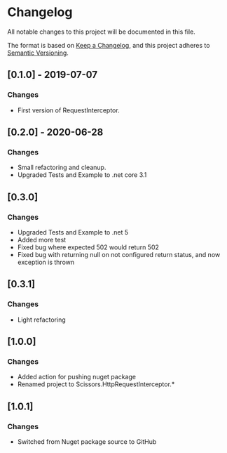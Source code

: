 # Changelog
All notable changes to this project will be documented in this file.

The format is based on [Keep a Changelog](https://keepachangelog.com/en/1.0.0/),
and this project adheres to [Semantic Versioning](https://semver.org/spec/v2.0.0.html).

## [0.1.0] - 2019-07-07
### Changes
- First version of RequestInterceptor.

## [0.2.0] - 2020-06-28
### Changes
- Small refactoring and cleanup.
- Upgraded Tests and Example to .net core 3.1

## [0.3.0]
### Changes
- Upgraded Tests and Example to .net 5
- Added more test
- Fixed bug where expected 502 would return 502
- Fixed bug with returning null on not configured return status, and now exception is thrown

## [0.3.1]
### Changes
- Light refactoring

## [1.0.0]
### Changes
- Added action for pushing nuget package
- Renamed project to Scissors.HttpRequestInterceptor.*

## [1.0.1]
### Changes
- Switched from Nuget package source to GitHub